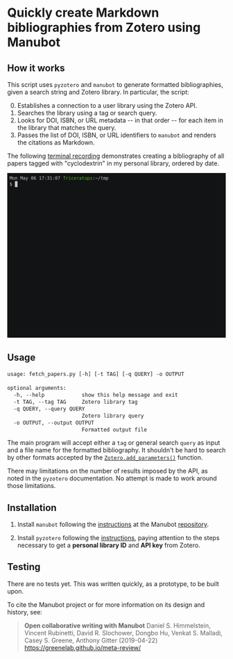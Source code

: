 # Quickly create Markdown bibliographies from Zotero using Manubot

## How it works

This script uses `pyzotero` and `manubot` to generate formatted bibliographies, given a search string and Zotero library. In particular, the script:

0. Establishes a connection to a user library using the Zotero API.
1. Searches the library using a tag or search query.
2. Looks for DOI, ISBN, or URL metadata -- in that order -- for each item in the library that matches the query.
3. Passes the list of DOI, ISBN, or URL identifiers to `manubot` and renders the citations as Markdown.

The following [terminal recording](https://asciinema.org/a/aQxeuXq7RW35lSDM1mezUR9TV?speed=2) demonstrates creating a bibliography of all papers tagged with "cyclodextrin" in my personal library, ordered by date.

![fetch_papers demonstration](media/fetch_papers.gif)

## Usage

```
usage: fetch_papers.py [-h] [-t TAG] [-q QUERY] -o OUTPUT

optional arguments:
  -h, --help            show this help message and exit
  -t TAG, --tag TAG     Zotero library tag
  -q QUERY, --query QUERY
                        Zotero library query
  -o OUTPUT, --output OUTPUT
                        Formatted output file
```

The main program will accept either a `tag` or general search `query` as input and a file name for the formatted bibliography. It shouldn't be hard to search by other formats accepted by the [`Zotero.add_parameters()`](https://pyzotero.readthedocs.io/en/latest/index.html?highlight=search#zotero.Zotero.add_parameters) function.

There may limitations on the number of results imposed by the API, as noted in the `pyzotero` documentation. No attempt is made to work around those limitations.

## Installation

1. Install `manubot` following the [instructions](https://github.com/manubot/manubot#installation) at the Manubot [repository](https://github.com/manubot/manubot).

2. Install `pyzotero` following the [instructions](https://github.com/urschrei/pyzotero#quickstart), paying attention to the steps necessary to get a **personal library ID** and **API key** from Zotero.

## Testing

There are no tests yet. This was written quickly, as a prototype, to be built upon.

To cite the Manubot project or for more information on its design and history, see:

> **Open collaborative writing with Manubot**
Daniel S. Himmelstein, Vincent Rubinetti, David R. Slochower, Dongbo Hu, Venkat S. Malladi, Casey S. Greene, Anthony Gitter
(2019-04-22) <https://greenelab.github.io/meta-review/>
